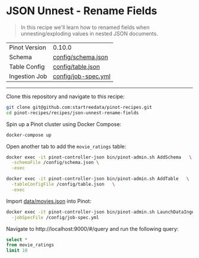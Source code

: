 # JSON Unnest - Rename Fields

> In this recipe we'll learn how to renamed fields when unnesting/exploding values in nested JSON documents.

<table>
  <tr>
    <td>Pinot Version</td>
    <td>0.10.0</td>
  </tr>
  <tr>
    <td>Schema</td>
    <td><a href="config/schema.json">config/schema.json</a></td>
  </tr>
    <tr>
    <td>Table Config</td>
    <td><a href="config/table.json">config/table.json</a></td>
  </tr>
      <tr>
    <td>Ingestion Job</td>
    <td><a href="config/job-spec.yml">config/job-spec.yml</a></td>
  </tr>
</table>


***

Clone this repository and navigate to this recipe:

```bash
git clone git@github.com:startreedata/pinot-recipes.git
cd pinot-recipes/recipes/json-unnest-rename-fields
```

Spin up a Pinot cluster using Docker Compose:

```bash
docker-compose up
```

Open another tab to add the `movie_ratings` table:

```bash
docker exec -it pinot-controller-json bin/pinot-admin.sh AddSchema   \
  -schemaFile /config/schema.json \
  -exec
```

```bash
docker exec -it pinot-controller-json bin/pinot-admin.sh AddTable   \
  -tableConfigFile /config/table.json   \
  -exec
```

Import [data/movies.json](data/movies.json) into Pinot:

```bash
docker exec -it pinot-controller-json bin/pinot-admin.sh LaunchDataIngestionJob \
  -jobSpecFile /config/job-spec.yml
```

Navigate to http://localhost:9000/#/query and run the following query:

```sql
select * 
from movie_ratings 
limit 10
```

